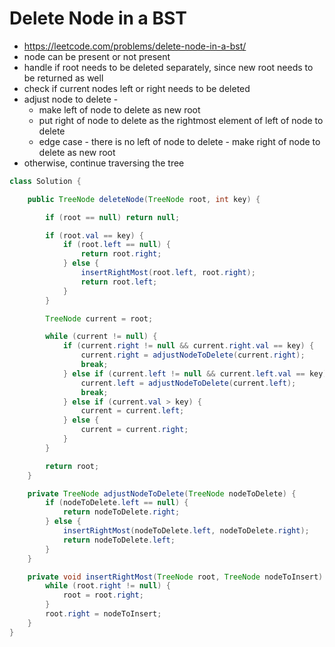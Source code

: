 # Delete Node in a BST

- https://leetcode.com/problems/delete-node-in-a-bst/
- node can be present or not present
- handle if root needs to be deleted separately, since new root needs to be returned as well
- check if current nodes left or right needs to be deleted
- adjust node to delete - 
  - make left of node to delete as new root
  - put right of node to delete as the rightmost element of left of node to delete
  - edge case - there is no left of node to delete - make right of node to delete as new root
- otherwise, continue traversing the tree

```java
class Solution {

    public TreeNode deleteNode(TreeNode root, int key) {

        if (root == null) return null;

        if (root.val == key) {
            if (root.left == null) {
                return root.right;
            } else {
                insertRightMost(root.left, root.right);
                return root.left;
            }
        }

        TreeNode current = root;

        while (current != null) {
            if (current.right != null && current.right.val == key) {
                current.right = adjustNodeToDelete(current.right);
                break;
            } else if (current.left != null && current.left.val == key) {
                current.left = adjustNodeToDelete(current.left);
                break;
            } else if (current.val > key) {
                current = current.left;
            } else {
                current = current.right;
            }
        }

        return root;
    }

    private TreeNode adjustNodeToDelete(TreeNode nodeToDelete) {
        if (nodeToDelete.left == null) {
            return nodeToDelete.right;
        } else {
            insertRightMost(nodeToDelete.left, nodeToDelete.right);
            return nodeToDelete.left;
        }
    }

    private void insertRightMost(TreeNode root, TreeNode nodeToInsert) {
        while (root.right != null) {
            root = root.right;
        }
        root.right = nodeToInsert;
    }
}
```
